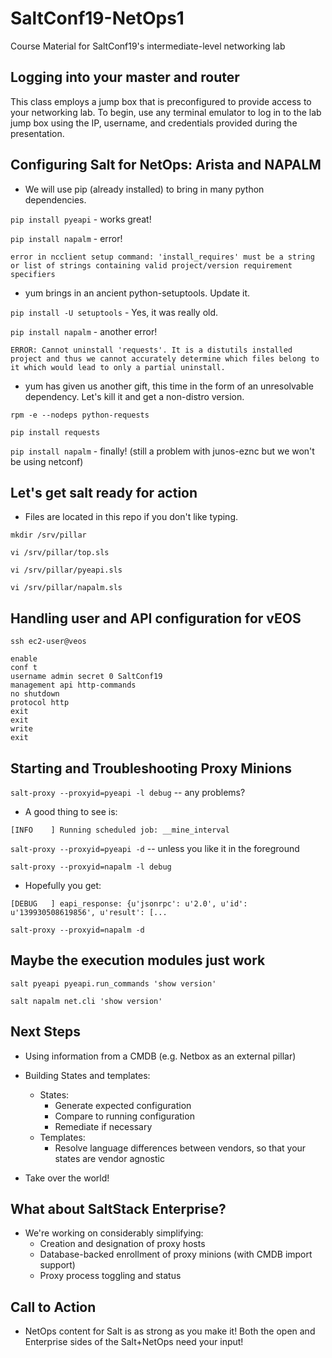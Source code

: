 # SaltConf19-NetOps1

Course Material for SaltConf19's intermediate-level networking lab

## Logging into your master and router

This class employs a jump box that is preconfigured to provide access to your networking lab.  To begin, use any terminal emulator to log in to the lab jump box using the IP, username, and credentials provided during the presentation.

## Configuring Salt for NetOps: Arista and NAPALM

- We will use pip (already installed) to bring in many python dependencies.

`pip install pyeapi` - works great!

`pip install napalm` - error!

```
error in ncclient setup command: 'install_requires' must be a string or list of strings containing valid project/version requirement specifiers
```
    
- yum brings in an ancient python-setuptools.  Update it.

`pip install -U setuptools` - Yes, it was really old.

`pip install napalm` - another error!

```
ERROR: Cannot uninstall 'requests'. It is a distutils installed project and thus we cannot accurately determine which files belong to it which would lead to only a partial uninstall.
```

- yum has given us another gift, this time in the form of an unresolvable dependency.  Let's kill it and get a non-distro version.

`rpm -e --nodeps python-requests`

`pip install requests`

`pip install napalm` - finally! (still a problem with junos-eznc but we won't be using netconf)

## Let's get salt ready for action

- Files are located in this repo if you don't like typing.

`mkdir /srv/pillar`

`vi /srv/pillar/top.sls`

`vi /srv/pillar/pyeapi.sls`

`vi /srv/pillar/napalm.sls`

## Handling user and API configuration for vEOS

`ssh ec2-user@veos`

```
enable
conf t
username admin secret 0 SaltConf19
management api http-commands
no shutdown
protocol http
exit
exit
write
exit
```

## Starting and Troubleshooting Proxy Minions

`salt-proxy --proxyid=pyeapi -l debug` -- any problems?

- A good thing to see is:
```
[INFO    ] Running scheduled job: __mine_interval
```

`salt-proxy --proxyid=pyeapi -d` -- unless you like it in the foreground

`salt-proxy --proxyid=napalm -l debug`

- Hopefully you get:
```
[DEBUG   ] eapi_response: {u'jsonrpc': u'2.0', u'id': u'139930508619856', u'result': [...
```

`salt-proxy --proxyid=napalm -d`

## Maybe the execution modules just work

`salt pyeapi pyeapi.run_commands 'show version'`

`salt napalm net.cli 'show version'`

## Next Steps

- Using information from a CMDB (e.g. Netbox as an external pillar)

- Building States and templates:
  - States:
    - Generate expected configuration
    - Compare to running configuration
    - Remediate if necessary
  - Templates:
    - Resolve language differences between vendors, so that your states are vendor agnostic

- Take over the world!

## What about SaltStack Enterprise?

- We're working on considerably simplifying:
  - Creation and designation of proxy hosts
  - Database-backed enrollment of proxy minions (with CMDB import support)
  - Proxy process toggling and status

## Call to Action

- NetOps content for Salt is as strong as you make it!  Both the open and Enterprise sides of the Salt+NetOps need your input!
